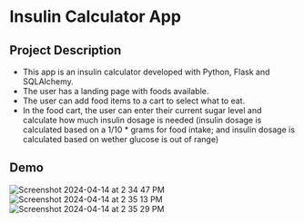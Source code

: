 # Insulin Calculator App

## Project Description
 - This app is an insulin calculator developed with Python, Flask and SQLAlchemy.
 - The user has a landing page with foods available.
 - The user can add food items to a cart to select what to eat.
 - In the food cart, the user can enter their current sugar level and calculate how much insulin dosage is needed (insulin dosage is calculated based on a 1/10 * grams for food intake; and insulin dosage is calculated based on wether glucose is out of range)

## Demo
![Screenshot 2024-04-14 at 2 34 47 PM](https://github.com/sebmedina-pers/app-insulin-2023/assets/99841320/a9a95040-bce2-4f54-b6c0-66bc9e1add42)
![Screenshot 2024-04-14 at 2 35 13 PM](https://github.com/sebmedina-pers/app-insulin-2023/assets/99841320/b0cc3ea6-3475-445f-b547-cb82b580aef8)
![Screenshot 2024-04-14 at 2 35 29 PM](https://github.com/sebmedina-pers/app-insulin-2023/assets/99841320/7c3ac4de-0e1c-4de4-8a9d-76ba2b899c23)
